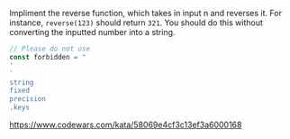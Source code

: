 Impliment the reverse function, which takes in input n and reverses it. For instance, `reverse(123)` should return `321`. You should do this without converting the inputted number into a string.

```js
// Please do not use
const forbidden = "
'
`
string
fixed
precision
.keys
```

https://www.codewars.com/kata/58069e4cf3c13ef3a6000168